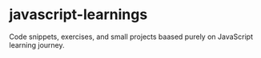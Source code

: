 # javascript-learnings
Code snippets, exercises, and small projects baased purely on JavaScript learning journey.
